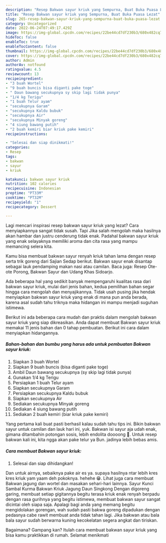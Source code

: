 ```yaml
---
description: "Resep Bakwan sayur kriuk yang Sempurna, Buat Buka Puasa Lezat"
title: "Resep Bakwan sayur kriuk yang Sempurna, Buat Buka Puasa Lezat"
slug: 265-resep-bakwan-sayur-kriuk-yang-sempurna-buat-buka-puasa-lezat
category: Uncategorized
date: 2022-06-24T07:49:17.429Z
image: https://img-global.cpcdn.com/recipes/22be44cd7df230b3/680x482cq70/bakwan-sayur-kriuk-foto-resep-utama.jpg
hideToc: false
enableToc: true
enableTocContent: false
thumbnail: https://img-global.cpcdn.com/recipes/22be44cd7df230b3/680x482cq70/bakwan-sayur-kriuk-foto-resep-utama.jpg
cover: https://img-global.cpcdn.com/recipes/22be44cd7df230b3/680x482cq70/bakwan-sayur-kriuk-foto-resep-utama.jpg
author: Admin
authorAv: notfound
ratingvalue: 4.5
reviewcount: 13
recipeingredient:
- "3 buah Wortel"
- "9 buah buncis bisa diganti pake toge"
- " Daun bawang secukupnya sy skip lagi tidak punya"
- "1/4 kg Terigu"
- "1 buah Telur ayam"
- "secukupnya Garam"
- "secukupnya Kaldu bubuk"
- "secukupnya Air"
- "secukupnya Minyak goreng"
- "4 siung bawang putih"
- "2 buah kemiri biar kriuk pake kemiri"
recipeinstructions:

- "Selesai dan siap dinikmati!"
categories:
- Resep
tags:
- bakwan
- sayur
- kriuk

katakunci: bakwan sayur kriuk 
nutrition: 102 calories
recipecuisine: Indonesian
preptime: "PT33M"
cooktime: "PT32M"
recipeyield: "1"
recipecategory: Dessert

---
```



Lagi mencari inspirasi resep bakwan sayur kriuk yang lezat? Cara menyiapkannya sangat tidak susah. Tapi Jika salah mengolah maka hasilnya akan hambar dan justru cenderung tidak enak. Padahal bakwan sayur kriuk yang enak selayaknya memiliki aroma dan cita rasa yang mampu memancing selera kita.


Kamu bisa membuat bakwan sayur renyah kriuk tahan lama dengan resep serta trik goreng dari Sajian Sedap berikut. Bakwan sayur enak disantap sebagai lauk pendamping makan nasi atau camilan. Baca juga: Resep Ote-ote Porong, Bakwan Sayur dan Udang Khas Sidoarjo.

Ada beberapa hal yang sedikit banyak mempengaruhi kualitas rasa dari bakwan sayur kriuk, mulai dari jenis bahan, kedua pemilihan bahan segar hingga cara mengolah dan menyajikannya. Tidak usah pusing jika hendak menyiapkan bakwan sayur kriuk yang enak di mana pun anda berada, karena asal sudah tahu triknya maka hidangan ini mampu menjadi suguhan istimewa.


Berikut ini ada beberapa cara mudah dan praktis dalam mengolah bakwan sayur kriuk yang siap dikreasikan. Anda dapat membuat Bakwan sayur kriuk memakai 11 jenis bahan dan 0 tahap pembuatan. Berikut ini cara dalam menyiapkan hidangannya.

<!--inarticleads1-->

##### Bahan-bahan dan bumbu yang harus ada untuk pembuatan Bakwan sayur kriuk:

1. Siapkan 3 buah Wortel
1. Siapkan 9 buah buncis (bisa diganti pake toge)
1. Ambil  Daun bawang secukupnya (sy skip lagi tidak punya)
1. Gunakan 1/4 kg Terigu
1. Persiapkan 1 buah Telur ayam
1. Siapkan secukupnya Garam
1. Persiapkan secukupnya Kaldu bubuk
1. Siapkan secukupnya Air
1. Sediakan secukupnya Minyak goreng
1. Sediakan 4 siung bawang putih
1. Sediakan 2 buah kemiri (biar kriuk pake kemiri)


Yang pertama kali buat pasti berhasil kalau sudah tahu tips ini. Bikin bakwan sayur untuk camilan dan lauk hari ini, yuk. Bakwan isi sayur aja udah enak, gimana ditambahin potongan sosis, lebih endolita doooong 🤤. Untuk resep bakwan kali ini, kita ngga akan pake telur ya Bun. jadinya lebih bebas amis. 

<!--inarticleads2-->

##### Cara membuat Bakwan sayur kriuk:


1. Selesai dan siap dihidangkan!

Dan untuk airnya, sebaiknya pake air es ya. supaya hasilnya ntar lebih kres kres kriuk yam yaam deh pokoknya. hehehe 😁. Lihat juga cara membuat Bakwan jagung dan wortel dan masakan sehari-hari lainnya. Sayur Kunci Sambal Kurma Bakwan Kriuk Jagung Daun Singkong Dengan digoreng garing, membuat setiap gigitannya begitu terasa kriuk enak renyah berpadu dengan rasa gurihnya yang begitu istimewa, membuat bakwan sayur sangat dicintai oleh siapa saja. Apalagi bagi anda yang memang begitu mengidolakan gorengan, wah sudah pasti bakwa goreng dipadukan dengan pedasnya cabe rawit membuat anda tidak tahan lagi. Jika bakwan atau bala bala sayur sudah berwarna kuning kecokelatan segera angkat dan tiriskan. 

Bagaimana? Gampang kan? Itulah cara membuat bakwan sayur kriuk yang bisa kamu praktikkan di rumah. Selamat menikmati
